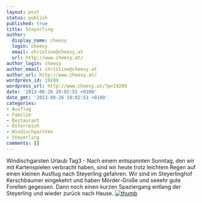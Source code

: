 ```yaml
---
layout: post
status: publish
published: true
title: Steyerling
author:
  display_name: cheesy
  login: cheesy
  email: christine@cheesy.at
  url: http://www.cheesy.at/
author_login: cheesy
author_email: christine@cheesy.at
author_url: http://www.cheesy.at/
wordpress_id: 19209
wordpress_url: http://www.cheesy.at/?p=19209
date: '2013-08-26 20:02:51 +0100'
date_gmt: '2013-08-26 18:02:51 +0100'
categories:
- Ausflug
- Familie
- Restaurant
- Österreich
- Windischgarsten
- Steyerling
comments: []
---
```

Windischgarsten Urlaub Tag3 - Nach einem entspannten Sonntag, den wir mit Kartenspielen verbracht haben, sind wir heute trotz leichtem Regen auf einen kleinen Ausflug nach Steyerling gefahren. Wir sind im Steyerlinghof Kerschbaumer eingekehrt und haben Mörder-Große und seeehr gute Forellen gegessen.
Dann noch einen kurzen Spaziergang entlang der Steyerling und wieder zurück nach Hause.
[![](http://www.cheesy.at/wp-content/uploads/thumb34.jpg "thumb")](http://www.cheesy.at/fotos/urlaub/2012-2013/urlaub-in-windischgarsten/steyerling/)
